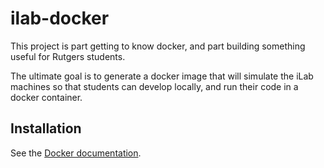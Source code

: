 # ilab-docker

This project is part getting to know docker, and part building something
useful for Rutgers students.

The ultimate goal is to generate a docker image that will simulate the iLab
machines so that students can develop locally, and run their code in a docker
container.

## Installation

See the [Docker documentation](https://docs.docker.com/installation/).
